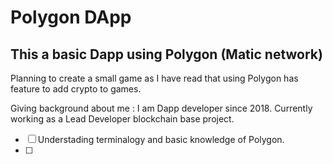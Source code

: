 # Polygon DApp
## This a basic Dapp using Polygon (Matic network)
Planning to create a small game as I have read that using Polygon has feature to add crypto to games. 

Giving background about me : I am Dapp developer since 2018. Currently working as a Lead Developer blockchain base project.

- [ ] Understading terminalogy and basic knowledge of Polygon.
- [ ] 
